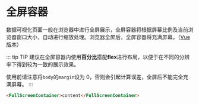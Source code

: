 # 全屏容器

数据可视化页面一般在浏览器中进行全屏展示，全屏容器将根据屏幕比例及当前浏览器窗口大小，自动进行缩放处理。浏览器全屏后，全屏容器将充满屏幕。（[Vue 版本](http://datav.jiaminghi.com/guide/fullScreenContainer.html)）

::: tip TIP
建议在全屏容器内使用**百分比**搭配**flex**进行布局，以便于在不同的分辨率下得到较为一致的展示效果。

使用前请注意将`body`的`margin`设为 0，否则会引起计算误差，全屏后不能完全充满屏幕。
:::

```html
<FullScreenContainer>content</FullScreenContainer>
```

<click-to-copy :info="fullScreenContainerTag" />

<script>

export default {
  data () {
    return {
      fullScreenContainerTag: `<FullScreenContainer>content</FullScreenContainer>`
    }
  }
}
</script>
